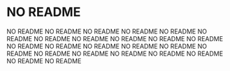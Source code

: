 # NO README
NO README NO README NO README NO README NO README NO README NO README NO README 
NO README NO README NO README NO README NO README NO README NO README NO README 
NO README NO README NO README NO README NO README NO README NO README NO README 
